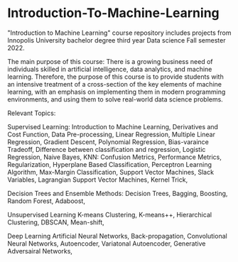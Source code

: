 # Introduction-To-Machine-Learning
"Introduction to Machine Learning" course repository includes projects from Innopolis University bachelor degree third year Data science Fall semester 2022.

The main purpose of this course: There is a growing business need of individuals skilled in artificial intelligence, data analytics, and machine learning. Therefore, the purpose of this course is to provide students with an intensive treatment of a cross-section of the key elements of machine learning, with an emphasis on implementing them in modern programming environments, and using them to solve real-world data science problems.

Relevant Topics:

Supervised Learning: Introduction to Machine Learning, Derivatives and Cost Function, Data Pre-processing, Linear Regression, Multiple Linear Regression, Gradient Descent, Polynomial Regression, Bias-varaince Tradeoff, Difference between classification and regression, Logistic Regression, Naive Bayes, KNN: Confusion Metrics, Performance Metrics, Regularization, Hyperplane Based Classification, Perceptron Learning Algorithm, Max-Margin Classification, Support Vector Machines, Slack Variables, Lagrangian Support Vector Machines, Kernel Trick,

Decision Trees and Ensemble Methods: Decision Trees, Bagging, Boosting, Random Forest, Adaboost,

Unsupervised Learning K-means Clustering, K-means++, Hierarchical Clustering, DBSCAN, Mean-shift,

Deep Learning Artificial Neural Networks, Back-propagation, Convolutional Neural Networks, Autoencoder, Variatonal Autoencoder, Generative Adversairal Networks,

